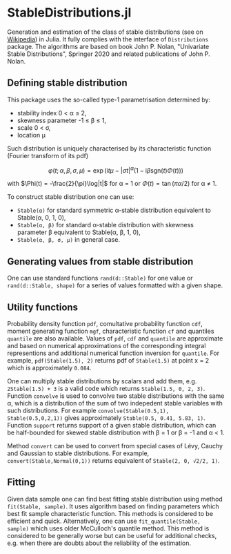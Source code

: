 # StableDistributions.jl

Generation and estimation of the class of stable distributions (see on [Wikipedia](https://en.wikipedia.org/wiki/Stable_distribution)) in Julia. It fully complies with the interface of `Distributions` package. The algorithms are based on book John P. Nolan, "Univariate Stable Distributions", Springer 2020 and related publications of John P. Nolan.

## Defining stable distribution

This package uses the so-called type-1 parametrisation determined by:
- stability index 0 < α ≤ 2,
- skewness parameter -1 ≤ β ≤ 1,
- scale 0 < σ,
- location μ

Such distribution is uniquely characterised by its characteristic function (Fourier transform of its pdf)
```math
\varphi(t; \alpha, \beta, \sigma, \mu) = \exp\big(\mathrm i t\mu -|\sigma t|^\alpha(1-\mathrm i\beta\mathrm{sgn}(t)\Phi(t))\big)
```
with $\Phi(t) = -\frac{2}{\pi}\log|t|$ for α = 1 or $\Phi(t) = \tan(\pi\alpha/2)$ for α ≠ 1.

To construct stable distribution one can use:
- `Stable(α)` for standard symmetric α-stable distribution equivalent to Stable(α, 0, 1, 0),
- `Stable(α, β)` for standard α-stable distribution with skewness parameter β equivalent to Stable(α, β, 1, 0),
- `Stable(α, β, σ, μ)` in general case.

## Generating values from stable distribution

One can use standard functions `rand(d::Stable)` for one value or `rand(d::Stable, shape)` for a series of values formatted with a given shape.

## Utility functions

Probability density function `pdf`, comultative probability function `cdf`, moment generating function `mgf`, characteristic function `cf` and quantiles `quantile` are also available. Values of `pdf`, `cdf` and `quantile` are approximate and based on numerical approximations of the corresponding integral representions and additional numerical function inversion for `quantile`. For example, `pdf(Stable(1.5), 2)` returns pdf of `Stable(1.5)` at point x = 2 which is approximately `0.084`.

One can multiply stable distributions by scalars and add them, e.g. `2Stable(1.5) + 3` is a valid code which returns `Stable(1.5, 0, 2, 3)`. Function `convolve` is used to convolve two stable distributions with the same α, which is a distribution of the sum of two indepedent stable variables with such distributions. For example `convolve(Stable(0.5,1), Stable(0.5,0,2,1))` gives approximately `Stable(0.5, 0.41, 5.83, 1)`. Function `support` returns support of a given stable distribution, which can be half-bounded for skewed stable distribution with β = 1 or β = -1 and α < 1.

Method `convert` can be used to convert from special cases of Lévy, Cauchy and Gaussian to stable distributions. For example, `convert(Stable,Normal(0,1))` returns equivalent of `Stable(2, 0, √2/2, 1)`.

## Fitting

Given data sample one can find best fitting stable distribution using method `fit(Stable, sample)`. It uses algorithm based on finding parameters which best fit sample characteristic function. This methods is considered to be efficient and quick. Alternatively, one can use `fit_quantile(Stable, sample)` which uses older McCulloch's quantile method. This method is considered to be generally worse but can be useful for additional checks, e.g. when there are doubts about the reliability of the estimation.
